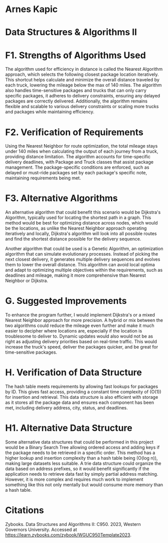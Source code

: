 # Arnes Kapic 
# Data Structures & Algorithms ll 

# F1. Strengths of Algorithms Used

The algorithm used for efficiency in distance is called the Nearest Algorithm approach, which selects the following closest package location iteratively. This shortcut helps calculate and minimize
the overall distance traveled by each truck, lowering the mileage below the max
of 140 miles. The algorithm also handles time-sensitive packages and trucks that can only carry specific packages, 
it adheres to delivery constraints, ensuring any delayed packages are correctly delivered. Additionally, the algorithm 
remains flexible and scalable to various delivery constraints or scaling more trucks and packages while 
maintaining efficiency.

# F2. Verification of Requirements

Using the Nearest Neighbor for route optimization, the total mileage stays under 140 miles when calculating the
output of each journey from a truck, providing distance limitation. The algorithm accounts for time-specific delivery deadlines, with Package and Truck classes that assist package management. The package-specific conditions are 
enforced, such as delayed or must-ride packages set by each package's specific note, maintaining requirements being met.

# F3. Alternative Algorithms

An alternative algorithm that could benefit this scenario would be Dijkstra's Algorithm, typically used
for locating the shortest path in a graph. This method would be best for optimizing distance across nodes, which would 
be the locations, as unlike the Nearest Neighbor approach operating iteratively and locally, Dijkstra's algorithm will 
look into all possible routes and find the shortest distance possible for the delivery sequence.

Another algorithm that could be used is a Genetic Algorithm, an optimization algorithm that can simulate evolutionary 
processes. Instead of picking the next closest delivery, it generates multiple delivery sequences and evolves them to lower the overall distance. This algorithm can avoid local optima and adapt to optimizing multiple 
objectives within the requirements, such as deadlines and mileage, making it more comprehensive than Nearest Neighbor or Dijkstra.

# G. Suggested Improvements

To enhance the program further, I would implement Dijkstra's or a mixed Nearest Neighbor approach for more 
precision. A hybrid or mix between the two algorithms could reduce the mileage even further and make it much easier to 
decipher where locations are, especially if the location is troublesome to deliver to. Dynamic updates would also would not be 
as right as adjusting delivery priorities based on real-time traffic. This would increase the truck's speed, deliver the packages quicker, and be great for time-sensitive packages.

# H. Verification of Data Structure 

The hash table meets requirements by allowing fast lookups for packages by ID. This gives fast access, providing a 
constant time complexity of (O(1)) for insertion and retrieval. This data structure is also efficient with storage as it 
stores all the package data and ensures each component has been met, including delivery address, city, status, and 
deadlines.

# H1. Alternative Data Structure 

Some alternative data structures that could be performed in this project would be a Binary Search Tree allowing ordered
access and adding keys if the package needs to be retrieved in a specific order. This method has a higher lookup and
insertion complexity than a hash table being (O(log n)), making large datasets less suitable. A trie data 
structure could organize the data based on address prefixes, so it would benefit significantly if the application needs to retrieve data fast by simply 
partial address matching. However, it is more complex and requires much work to implement 
something like this not only mentally but would consume more memory than a hash table.

# Citations 

Zybooks. Data Structures and Algorithms II: C950. 2023, Western Governors 
University. Accessed at https://learn.zybooks.com/zybook/WGUC950Template2023.